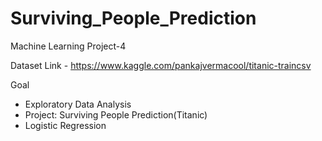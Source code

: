 # Surviving_People_Prediction
Machine Learning Project-4

Dataset Link - https://www.kaggle.com/pankajvermacool/titanic-traincsv

Goal
- Exploratory Data Analysis
- Project: Surviving People Prediction(Titanic)
- Logistic Regression

